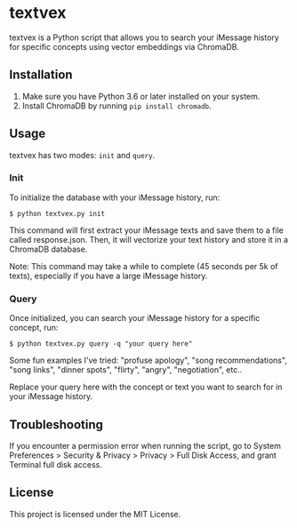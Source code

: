 # textvex

textvex is a Python script that allows you to search your iMessage history for specific concepts using vector embeddings via ChromaDB.

## Installation

1. Make sure you have Python 3.6 or later installed on your system.
2. Install ChromaDB by running `pip install chromadb`.

## Usage

textvex has two modes: `init` and `query`.

### Init

To initialize the database with your iMessage history, run:

```
$ python textvex.py init
```

This command will first extract your iMessage texts and save them to a file called response.json. Then, it will vectorize your text history and store it in a ChromaDB database.

Note: This command may take a while to complete (45 seconds per 5k of texts), especially if you have a large iMessage history.

### Query
Once initialized, you can search your iMessage history for a specific concept, run:

```
$ python textvex.py query -q "your query here"
```

Some fun examples I've tried: "profuse apology", "song recommendations", "song links", "dinner spots", "flirty", "angry", "negotiation", etc..

Replace your query here with the concept or text you want to search for in your iMessage history.

## Troubleshooting
If you encounter a permission error when running the script, go to System Preferences > Security & Privacy > Privacy > Full Disk Access, and grant Terminal full disk access.

## License
This project is licensed under the MIT License.